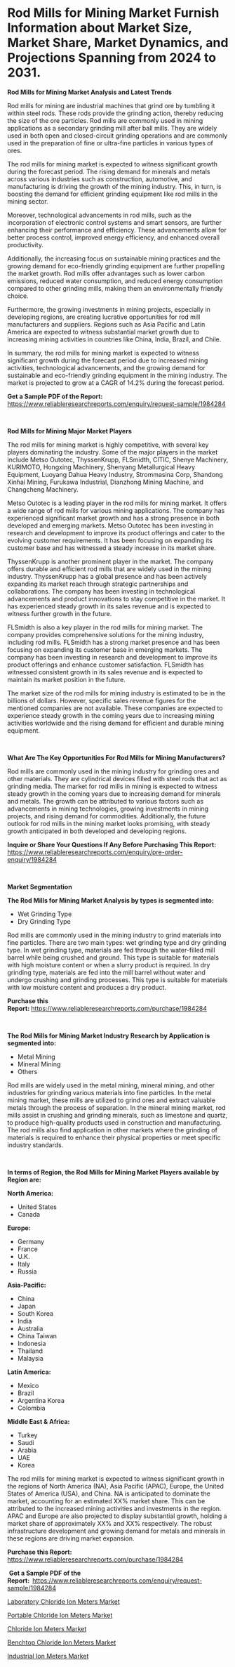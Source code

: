 <p><h1>Rod Mills for Mining Market Furnish Information about Market Size, Market Share, Market Dynamics, and Projections Spanning from 2024 to 2031.</h1></p><p><strong>Rod Mills for Mining Market Analysis and Latest Trends</strong></p>
<p><p>Rod mills for mining are industrial machines that grind ore by tumbling it within steel rods. These rods provide the grinding action, thereby reducing the size of the ore particles. Rod mills are commonly used in mining applications as a secondary grinding mill after ball mills. They are widely used in both open and closed-circuit grinding operations and are commonly used in the preparation of fine or ultra-fine particles in various types of ores.</p><p>The rod mills for mining market is expected to witness significant growth during the forecast period. The rising demand for minerals and metals across various industries such as construction, automotive, and manufacturing is driving the growth of the mining industry. This, in turn, is boosting the demand for efficient grinding equipment like rod mills in the mining sector.</p><p>Moreover, technological advancements in rod mills, such as the incorporation of electronic control systems and smart sensors, are further enhancing their performance and efficiency. These advancements allow for better process control, improved energy efficiency, and enhanced overall productivity.</p><p>Additionally, the increasing focus on sustainable mining practices and the growing demand for eco-friendly grinding equipment are further propelling the market growth. Rod mills offer advantages such as lower carbon emissions, reduced water consumption, and reduced energy consumption compared to other grinding mills, making them an environmentally friendly choice.</p><p>Furthermore, the growing investments in mining projects, especially in developing regions, are creating lucrative opportunities for rod mill manufacturers and suppliers. Regions such as Asia Pacific and Latin America are expected to witness substantial market growth due to increasing mining activities in countries like China, India, Brazil, and Chile.</p><p>In summary, the rod mills for mining market is expected to witness significant growth during the forecast period due to increased mining activities, technological advancements, and the growing demand for sustainable and eco-friendly grinding equipment in the mining industry. The market is projected to grow at a CAGR of 14.2% during the forecast period.</p></p>
<p><strong>Get a Sample PDF of the Report:&nbsp;</strong> <a href="https://www.reliableresearchreports.com/enquiry/request-sample/1984284">https://www.reliableresearchreports.com/enquiry/request-sample/1984284</a></p>
<p>&nbsp;</p>
<p><strong>Rod Mills for Mining Major Market Players</strong></p>
<p><p>The rod mills for mining market is highly competitive, with several key players dominating the industry. Some of the major players in the market include Metso Outotec, ThyssenKrupp, FLSmidth, CITIC, Shenye Machinery, KURIMOTO, Hongxing Machinery, Shenyang Metallurgical Heavy Equipment, Luoyang Dahua Heavy Industry, Strommasina Corp, Shandong Xinhai Mining, Furukawa Industrial, Dianzhong Mining Machine, and Changcheng Machinery.</p><p>Metso Outotec is a leading player in the rod mills for mining market. It offers a wide range of rod mills for various mining applications. The company has experienced significant market growth and has a strong presence in both developed and emerging markets. Metso Outotec has been investing in research and development to improve its product offerings and cater to the evolving customer requirements. It has been focusing on expanding its customer base and has witnessed a steady increase in its market share.</p><p>ThyssenKrupp is another prominent player in the market. The company offers durable and efficient rod mills that are widely used in the mining industry. ThyssenKrupp has a global presence and has been actively expanding its market reach through strategic partnerships and collaborations. The company has been investing in technological advancements and product innovations to stay competitive in the market. It has experienced steady growth in its sales revenue and is expected to witness further growth in the future.</p><p>FLSmidth is also a key player in the rod mills for mining market. The company provides comprehensive solutions for the mining industry, including rod mills. FLSmidth has a strong market presence and has been focusing on expanding its customer base in emerging markets. The company has been investing in research and development to improve its product offerings and enhance customer satisfaction. FLSmidth has witnessed consistent growth in its sales revenue and is expected to maintain its market position in the future.</p><p>The market size of the rod mills for mining industry is estimated to be in the billions of dollars. However, specific sales revenue figures for the mentioned companies are not available. These companies are expected to experience steady growth in the coming years due to increasing mining activities worldwide and the rising demand for efficient and durable mining equipment.</p></p>
<p>&nbsp;</p>
<p><strong>What Are The Key Opportunities For Rod Mills for Mining Manufacturers?</strong></p>
<p><p>Rod mills are commonly used in the mining industry for grinding ores and other materials. They are cylindrical devices filled with steel rods that act as grinding media. The market for rod mills in mining is expected to witness steady growth in the coming years due to increasing demand for minerals and metals. The growth can be attributed to various factors such as advancements in mining technologies, growing investments in mining projects, and rising demand for commodities. Additionally, the future outlook for rod mills in the mining market looks promising, with steady growth anticipated in both developed and developing regions.</p></p>
<p><strong>Inquire or Share Your Questions If Any Before Purchasing This Report:</strong> <a href="https://www.reliableresearchreports.com/enquiry/pre-order-enquiry/1984284">https://www.reliableresearchreports.com/enquiry/pre-order-enquiry/1984284</a></p>
<p>&nbsp;</p>
<p><strong>Market Segmentation</strong></p>
<p><strong>The Rod Mills for Mining Market Analysis by types is segmented into:</strong></p>
<p><ul><li>Wet Grinding Type</li><li>Dry Grinding Type</li></ul></p>
<p><p>Rod mills are commonly used in the mining industry to grind materials into fine particles. There are two main types: wet grinding type and dry grinding type. In wet grinding type, materials are fed through the water-filled mill barrel while being crushed and ground. This type is suitable for materials with high moisture content or when a slurry product is required. In dry grinding type, materials are fed into the mill barrel without water and undergo crushing and grinding processes. This type is suitable for materials with low moisture content and produces a dry product.</p></p>
<p><strong>Purchase this Report:&nbsp;</strong><a href="https://www.reliableresearchreports.com/purchase/1984284">https://www.reliableresearchreports.com/purchase/1984284</a></p>
<p>&nbsp;</p>
<p><strong>The Rod Mills for Mining Market Industry Research by Application is segmented into:</strong></p>
<p><ul><li>Metal Mining</li><li>Mineral Mining</li><li>Others</li></ul></p>
<p><p>Rod mills are widely used in the metal mining, mineral mining, and other industries for grinding various materials into fine particles. In the metal mining market, these mills are utilized to grind ores and extract valuable metals through the process of separation. In the mineral mining market, rod mills assist in crushing and grinding minerals, such as limestone and quartz, to produce high-quality products used in construction and manufacturing. The rod mills also find application in other markets where the grinding of materials is required to enhance their physical properties or meet specific industry standards.</p></p>
<p>&nbsp;</p>
<p><strong>In terms of Region, the Rod Mills for Mining Market Players available by Region are:</strong></p>
<p>
    <p> <strong> North America: </strong>
        <ul>
            <li>United States</li>
            <li>Canada</li>
        </ul>
        </p> 
    <p> <strong> Europe: </strong>
        <ul>
            <li>Germany</li>
            <li>France</li>
            <li>U.K.</li>
            <li>Italy</li>
            <li>Russia</li>
        </ul>
        </p> 
    <p> <strong> Asia-Pacific: </strong>
        <ul>
            <li>China</li>
            <li>Japan</li>
            <li>South Korea</li>
            <li>India</li>
            <li>Australia</li>
            <li>China Taiwan</li>
            <li>Indonesia</li>
            <li>Thailand</li>
            <li>Malaysia</li>
        </ul>
        </p> 
    <p> <strong> Latin America: </strong>
        <ul>
            <li>Mexico</li>
            <li>Brazil</li>
            <li>Argentina Korea</li>
            <li>Colombia</li>
        </ul>
        </p> 
    <p> <strong> Middle East & Africa: </strong>
        <ul>
            <li>Turkey</li>
            <li>Saudi</li>
            <li>Arabia</li>
            <li>UAE</li>
            <li>Korea</li>
        </ul>
    </p>
    </p>
<p><p>The rod mills for mining market is expected to witness significant growth in the regions of North America (NA), Asia Pacific (APAC), Europe, the United States of America (USA), and China. NA is anticipated to dominate the market, accounting for an estimated XX% market share. This can be attributed to the increased mining activities and investments in the region. APAC and Europe are also projected to display substantial growth, holding a market share of approximately XX% and XX% respectively. The robust infrastructure development and growing demand for metals and minerals in these regions are driving market expansion.</p></p>
<p><strong>Purchase this Report: </strong><a href="https://www.reliableresearchreports.com/purchase/1984284">https://www.reliableresearchreports.com/purchase/1984284</a></p>
<p>&nbsp;<strong>Get a Sample PDF of the Report:&nbsp;&nbsp;</strong><a href="https://www.reliableresearchreports.com/enquiry/request-sample/1984284">https://www.reliableresearchreports.com/enquiry/request-sample/1984284</a></p>
<p><strong></strong></p>
<p><p><a href="https://github.com/ruslanpoljakovrd177/Market-Research-Report-List-2/blob/main/laboratory-chloride-ion-meters-market.md">Laboratory Chloride Ion Meters Market</a></p><p><a href="https://github.com/gulaimolin/Market-Research-Report-List-2/blob/main/portable-chloride-ion-meters-market.md">Portable Chloride Ion Meters Market</a></p><p><a href="https://github.com/luckyshygirl/Market-Research-Report-List-2/blob/main/chloride-ion-meters-market.md">Chloride Ion Meters Market</a></p><p><a href="https://github.com/gdfhhhj/Market-Research-Report-List-2/blob/main/benchtop-chloride-ion-meters-market.md">Benchtop Chloride Ion Meters Market</a></p><p><a href="https://github.com/vimar16th/Market-Research-Report-List-2/blob/main/industrial-ion-meters-market.md">Industrial Ion Meters Market</a></p></p>